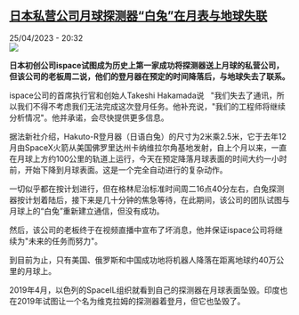 <!--1682448302000-->
[日本私营公司月球探测器“白兔”在月表与地球失联](https://www.rfi.fr/cn/%E5%9B%BD%E9%99%85/20230425-%E6%97%A5%E6%9C%AC%E7%A7%81%E8%90%A5%E5%85%AC%E5%8F%B8%E6%9C%88%E7%90%83%E6%8E%A2%E6%B5%8B%E5%99%A8-%E7%99%BD%E5%85%94-%E5%9C%A8%E6%9C%88%E8%A1%A8%E4%B8%8E%E5%9C%B0%E7%90%83%E5%A4%B1%E8%81%94)
------

<div>25/04/2023 - 20:32</div><img src="https://s.rfi.fr/media/display/23f8d616-e397-11ed-b093-005056bf30b7/w:1280/p:16x9/2023-04-25T174017Z_1295770575_RC2TL0AV8WAK_RTRMADP_3_JAPAN-ISPACE-MOON.JPG"><p><strong>日本初创公司ispace试图成为历史上第一家成功将探测器送上月球的私营公司，但该公司的老板周二说，他们的登月器在预定的时间降落后，与地球失去了联系。                    </strong></p><div><p><span><span><span><span><span><span>ispace公司的首席执行官和创始人Takeshi Hakamada说   "我们失去了通讯，所以我们不得不考虑我们无法完成这次登月任务。他补充说，"我们的工程师将继续分析情况"。他并承诺，会尽快提供更多信息。</span></span></span></span></span></span></p><p><span><span><span><span><span><span>据法新社介绍，Hakuto-R登月器（日语白兔）的尺寸为2米乘2.5米，它于去年12月由SpaceX火箭从美国佛罗里达州卡纳维拉尔角基地发射，自上个月以来，一直在月球上方约100公里的轨道上运行，今天在预定降落月球表面的时间大约一小时前，开始下降到月球表面。这是一个完全自动进行的复杂动作。</span></span></span></span></span></span></p><p><span><span><span><span><span><span>一切似乎都在按计划进行，但在格林尼治标准时间周二16点40分左右，白兔探测器按计划着陆后，接下来是几十分钟的焦急等待，在此期间，该公司的团队试图与月球上的“白兔”重新建立通信，但没有成功。</span></span></span></span></span></span></p><p><span><span><span><span><span><span>然后，该公司的老板终于在视频直播中宣布了坏消息，他并保证ispace公司将继续为"未来的任务而努力"。</span></span></span></span></span></span></p><p><span><span><span><span><span><span>到目前为止，只有美国、俄罗斯和中国成功地将机器人降落在距离地球约40万公里的月球上。</span></span></span></span></span></span></p><p><span><span><span><span><span><span>2019年4月，以色列的SpaceIL组织就看到自己的探测器在月球表面坠毁。印度也在2019年试图让一个名为维克拉姆的探测器着登月，但它也坠毁了。</span></span></span></span></span></span></p><div data-selfpromo-newsletter></div><div data-selfpromo-app></div></div>
